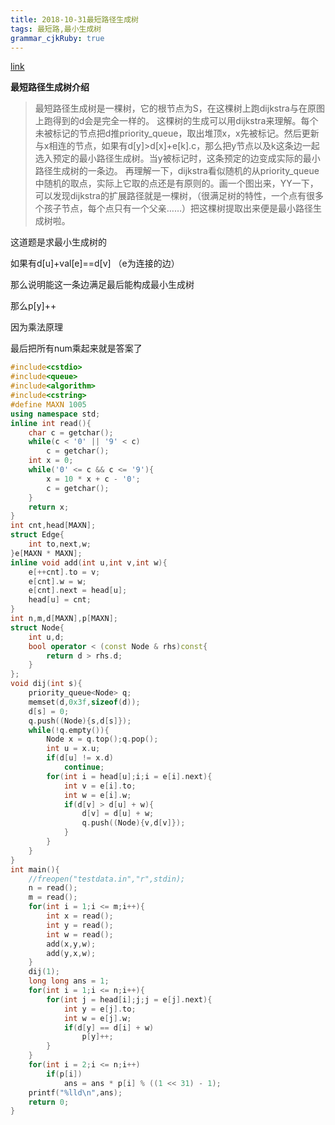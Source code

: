 ```yaml
---
title: 2018-10-31最短路径生成树
tags: 最短路,最小生成树
grammar_cjkRuby: true
---
```

[link](https://loj.ac/problem/10064)

**最短路径生成树介绍**

> 最短路径生成树是一棵树，它的根节点为S，在这棵树上跑dijkstra与在原图上跑得到的d会是完全一样的。
> 这棵树的生成可以用dijkstra来理解。每个未被标记的节点把d推priority_queue，取出堆顶x，x先被标记。然后更新与x相连的节点，如果有d[y]>d[x]+e[k].c，那么把y节点以及k这条边一起选入预定的最小路径生成树。当y被标记时，这条预定的边变成实际的最小路径生成树的一条边。 再理解一下，dijkstra看似随机的从priority_queue中随机的取点，实际上它取的点还是有原则的。画一个图出来，YY一下，可以发现dijkstra的扩展路径就是一棵树，（很满足树的特性，一个点有很多个孩子节点，每个点只有一个父亲……）把这棵树提取出来便是最小路径生成树啦。

这道题是求最小生成树的

如果有d[u]+val[e]==d[v] （e为连接的边）

那么说明能这一条边满足最后能构成最小生成树

那么p[y]++

因为乘法原理

最后把所有num乘起来就是答案了

```cpp
#include<cstdio>
#include<queue>
#include<algorithm>
#include<cstring>
#define MAXN 1005
using namespace std;
inline int read(){
	char c = getchar();
	while(c < '0' || '9' < c)
		c = getchar();
	int x = 0;
	while('0' <= c && c <= '9'){
		x = 10 * x + c - '0';
		c = getchar();
	}
	return x;
}
int cnt,head[MAXN];
struct Edge{
	int to,next,w;
}e[MAXN * MAXN];
inline void add(int u,int v,int w){
	e[++cnt].to = v;
	e[cnt].w = w;
	e[cnt].next = head[u];
	head[u] = cnt;
}
int n,m,d[MAXN],p[MAXN];
struct Node{
	int u,d;
	bool operator < (const Node & rhs)const{
		return d > rhs.d;
	}
};
void dij(int s){
	priority_queue<Node> q;
	memset(d,0x3f,sizeof(d));
	d[s] = 0;
	q.push((Node){s,d[s]});
	while(!q.empty()){
		Node x = q.top();q.pop();
		int u = x.u;
		if(d[u] != x.d)
			continue;
		for(int i = head[u];i;i = e[i].next){
			int v = e[i].to;
			int w = e[i].w;
			if(d[v] > d[u] + w){
				d[v] = d[u] + w;
				q.push((Node){v,d[v]});
			}
		}
	}
}
int main(){
	//freopen("testdata.in","r",stdin);
	n = read();
	m = read();
	for(int i = 1;i <= m;i++){
		int x = read();
		int y = read();
		int w = read();
		add(x,y,w);
		add(y,x,w);
	}
	dij(1);
	long long ans = 1;
	for(int i = 1;i <= n;i++){
		for(int j = head[i];j;j = e[j].next){
			int y = e[j].to;
			int w = e[j].w;
			if(d[y] == d[i] + w)
				p[y]++;
		}
	}
	for(int i = 2;i <= n;i++)
		if(p[i])
			ans = ans * p[i] % ((1 << 31) - 1);
	printf("%lld\n",ans);
	return 0;
}
```
